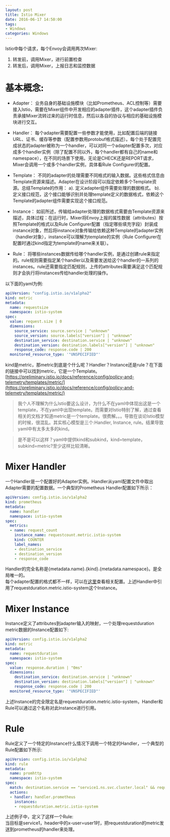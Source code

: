 ```yaml
---
layout: post
title: Istio Mixer
date: 2016-06-17 14:50:00
tags:
- Windows
categories: Windows
---
```


Istio中每个请求，每个Envoy会调用两次Mixer:
1. 转发前，调用Mixer，进行前置检查
2. 转发后，调用Mixer，上报日志和监控数据



# 基本概念:
* Adapter：
业务自身的基础设施模块（比如Prometheus、ACL控制等）需要接入Istio，需要在Mixer组件中开发相应的adapter插件，这个adapter插件负责承接Mixer流转过来的运行时信息，然后以各自的协议与相应的基础设施模块进行交互。

* Handler：
每个adapter需要配置一些参数才能使用，比如配置后端的链接URL、证书、缓存等参数（配置参数用protobuf格式描述）。每个处于配置完成状态的adapter被称为一个handler，可以对同一个adapter配置多次，对应成多个handler实例（除了配置不同以外，每个handler都有自己的name和namespace），在不同的场景下使用。无论是CHECK还是REPORT请求，Mixer会调用一个或多个handler实例，具体看Rule Configurer的配置。

* Template：
不同的adapter的处理需要不同格式的输入数据。这些格式信息由Template资源来描述。Adapter在设计阶段可以指定依赖多个Template资源。总结Template的作用：
a). 定义adapter组件需要处理的数据格式。
b). 定义接口规范，这个接口能够识别并处理template定义的数据格式，依赖这个Template的adapter组件需要实现这个接口规范。

* Instance：
如前所述，传输给adapter处理的数据格式需要由Template资源来描述，具体过程：在运行时，Mixer将Envoy上报的属性数据（attributes）按照Template的格式以及Rule Configurer配置（指定哪些填充字段）封装成instance对象，然后将instance对象传输给依赖这种Template的adapter实例（handler对象），instance可以理解为template的实例（Rule Configurer在配置时通过kind指定为template的name来关联）。

* Rule：
将哪些instances数据传给哪个handler实例，是通过创建rule来指定的。rule规则需要指定某个handler以及需要发送给这个handler的一系列的instances。rule还需要指定匹配规则，上传的attributes需要满足这个匹配规则才会执行将instances传给handler处理的操作。



以下面的yaml为例:
```yaml
apiVersion: "config.istio.io/v1alpha2"
kind: metric
metadata:
  name: requestsize
  namespace: istio-system
spec:
  value: request.size | 0
  dimensions:
    source_service: source.service | "unknown"
    source_version: source.labels["version"] | "unknown"
    destination_service: destination.service | "unknown"
    destination_version: destination.labels["version"] | "unknown"
    response_code: response.code | 200
  monitored_resource_type: '"UNSPECIFIED"'
```
kind是metric，那metric到底是个什么呢？Handler？Instance还是rule？在下面的链接中可以找到metric，它是一个Template。
[https://preliminary.istio.io/docs/reference/config/policy-and-telemetry/templates/metric/](https://preliminary.istio.io/docs/reference/config/policy-and-telemetry/templates/metric/)

> 我个人不理解为什么Istio要这么设计，为什么不在yaml中体现出这是一个template，不在yaml中出现template。而需要对Istio特别了解，通过查看相关的文档才知道metric是一个template。很费解。。。导致在谈论Istio模型的时候，很混乱。其实核心模型是三个:Handler, Instance, rule。结果导致yaml中有太多太多的kind。 

> 是不是可以这样？yaml中提供kind和subkind，kind=template，subkind=metric?至少这样比较清晰。



# Mixer Handler
一个Handler是一个配置好的Adapter实例。Handler从yaml配置文件中取出Adapter需要的配置数据。一个典型的Prometheus Handler配置如下所示：
```yaml
apiVersion: config.istio.io/v1alpha2
kind: prometheus
metadata:
  name: handler
  namespace: istio-system
spec:
  metrics:
  - name: request_count
    instance_name: requestcount.metric.istio-system
    kind: COUNTER
    label_names:
    - destination_service
    - destination_version
    - response_code
```

Handler的完全名称是{metadata.name}.{kind}.{metadata.namespace}。是全局唯一的。    
每个adapter配置的格式都不一样，可以在[这里](https://istio.io/docs/reference/config/policy-and-telemetry/adapters/)查看相关配置。上述Handler中引用了requestduration.metric.istio-system这个Instance。

# Mixer Instance
Instance定义了attributes到adapter输入的映射，一个处理requestduration metric数据的Instance配置如下:
```yaml
apiVersion: config.istio.io/v1alpha2
kind: metric
metadata:
  name: requestduration
  namespace: istio-system
spec:
  value: response.duration | "0ms"
  dimensions:
    destination_service: destination.service | "unknown"
    destination_version: destination.labels["version"] | "unknown"
    response_code: response.code | 200
  monitored_resource_type: '"UNSPECIFIED"'
```
上述Instance的完全限定名是requestduration.metric.istio-system，Handler和Rule可以通过这个名称对此Instance进行引用。

# Rule
Rule定义了一个特定的Instance什么情况下调用一个特定的Handler，一个典型的Rule配置如下所示:
```yaml
apiVersion: config.istio.io/v1alpha2
kind: rule
metadata:
  name: promhttp
  namespace: istio-system
spec:
  match: destination.service == "service1.ns.svc.cluster.local" && request.headers["x-user"] == "user1"
  actions:
  - handler: handler.prometheus
    instances:
    - requestduration.metric.istio-system
```
上述例子中，定义了这样一个Rule:        
当目标是service1，header中的x-user=user1时，把requestduration的metric发送到prometheus的handler来处理。


